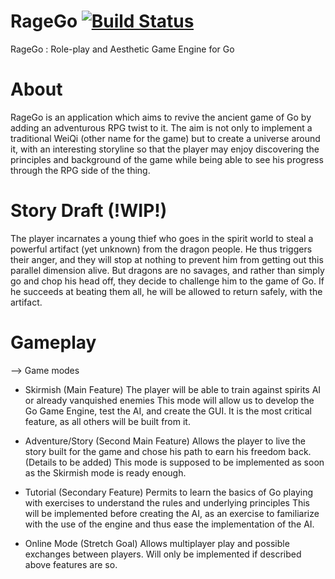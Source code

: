 # RageGo [![Build Status](https://travis-ci.org/PhilippeGeek/RageGo.svg?branch=master)](https://travis-ci.org/PhilippeGeek/RageGo)

RageGo : Role-play and Aesthetic Game Engine for Go

# About

RageGo is an application which aims to revive the ancient game of Go by adding an adventurous RPG twist to it.
The aim is not only to implement a traditional WeiQi (other name for the game) but to create a universe around it, with
an interesting storyline so that the player may enjoy discovering the principles and background of the game while
being able to see his progress through the RPG side of the thing.

# Story Draft (!WIP!)

The player incarnates a young thief who goes in the spirit world to steal a powerful artifact (yet unknown) from the
dragon people. He thus triggers their anger, and they will stop at nothing to prevent him from getting out this parallel
dimension alive. But dragons are no savages, and rather than simply go and chop his head off, they decide to challenge
him to the game of Go. If he succeeds at beating them all, he will be allowed to return safely, with the artifact.

# Gameplay

--> Game modes

- Skirmish (Main Feature)
The player will be able to train against spirits AI or already vanquished enemies
This mode will allow us to develop the Go Game Engine, test the AI, and create the GUI.
It is the most critical feature, as all others will be built from it.

- Adventure/Story (Second Main Feature)
Allows the player to live the story built for the game and chose his path to earn his freedom back.(Details to be added)
This mode is supposed to be implemented as soon as the Skirmish mode is ready enough.

- Tutorial (Secondary Feature)
Permits to learn the basics of Go playing with exercises to understand the rules and underlying principles
This will be implemented before creating the AI, as an exercise to familiarize with the use of the engine and thus ease
the implementation of the AI.

- Online Mode (Stretch Goal)
Allows multiplayer play and possible exchanges between players.
Will only be implemented if described above features are so.